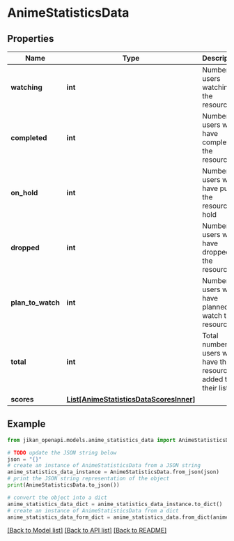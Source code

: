 # AnimeStatisticsData


## Properties

Name | Type | Description | Notes
------------ | ------------- | ------------- | -------------
**watching** | **int** | Number of users watching the resource | [optional] 
**completed** | **int** | Number of users who have completed the resource | [optional] 
**on_hold** | **int** | Number of users who have put the resource on hold | [optional] 
**dropped** | **int** | Number of users who have dropped the resource | [optional] 
**plan_to_watch** | **int** | Number of users who have planned to watch the resource | [optional] 
**total** | **int** | Total number of users who have the resource added to their lists | [optional] 
**scores** | [**List[AnimeStatisticsDataScoresInner]**](AnimeStatisticsDataScoresInner.md) |  | [optional] 

## Example

```python
from jikan_openapi.models.anime_statistics_data import AnimeStatisticsData

# TODO update the JSON string below
json = "{}"
# create an instance of AnimeStatisticsData from a JSON string
anime_statistics_data_instance = AnimeStatisticsData.from_json(json)
# print the JSON string representation of the object
print(AnimeStatisticsData.to_json())

# convert the object into a dict
anime_statistics_data_dict = anime_statistics_data_instance.to_dict()
# create an instance of AnimeStatisticsData from a dict
anime_statistics_data_form_dict = anime_statistics_data.from_dict(anime_statistics_data_dict)
```
[[Back to Model list]](../README.md#documentation-for-models) [[Back to API list]](../README.md#documentation-for-api-endpoints) [[Back to README]](../README.md)


